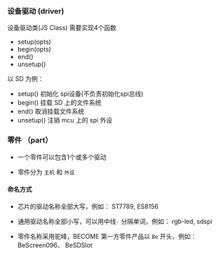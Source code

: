 ### 设备驱动 (driver)

设备驱动类(JS Class) 需要实现4个函数

* setup(opts)
* begin(opts)
* end()
* unsetup()

以 SD 为例：

* setup() 初始化 spi设备(不负责初始化spi总线)
* begin() 挂载 SD 上的文件系统
* end() 取消挂载文件系统
* unsetup() 注销 mcu 上的 spi 外设

### 零件 （part）

  
* 一个零件可以包含1个或多个驱动

* 零件分为 `主机` 和 `外设`

#### 命名方式

* 芯片的驱动名称全部大写，例如： ST7789, ES8156 

* 通用驱动名称全部小写，可以用中线`-` 分隔单词，例如： rgb-led, sdspi 

* 零件名称采用驼峰，BECOME 第一方零件产品以 `Be` 开头，例如： BeScreen096、 BeSDSlot 